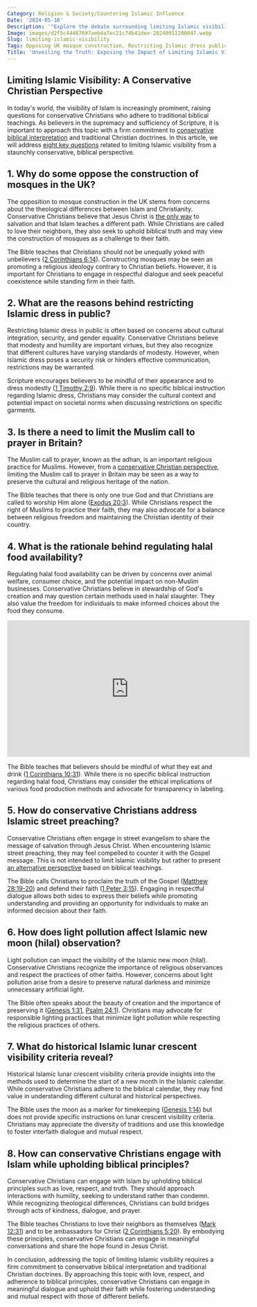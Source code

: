 ```yaml
---
Category: Religion & Society/Countering Islamic Influence
Date: '2024-05-16'
Description: '"Explore the debate surrounding limiting Islamic visibility in the UK, from opposing mosque construction to regulating halal food and countering Islamic street preaching. Learn about the challenges and controversies shaping these discussions."'
Image: images/d2f5c44487697aeb4a7ec21c74b41dee-20240911200047.webp
Slug: limiting-islamic-visibility
Tags: Opposing UK mosque construction, Restricting Islamic dress public, Limiting Muslim call prayer Britain, Regulating halal food availability, Countering Islamic street preaching
Title: 'Unveiling the Truth: Exposing the Impact of Limiting Islamic Visibility'
---
```


## Limiting Islamic Visibility: A Conservative Christian Perspective
In today's world, the visibility of Islam is increasingly prominent, raising questions for conservative Christians who adhere to traditional biblical teachings. As believers in the supremacy and sufficiency of Scripture, it is important to approach this topic with a firm commitment to [conservative biblical interpretation](/reconciling-bible-and-science) and traditional Christian doctrines. In this article, we will address [eight key questions](/academic-recognition-creationisn) related to limiting Islamic visibility from a staunchly conservative, biblical perspective.

## 1. Why do some oppose the construction of mosques in the UK?
The opposition to mosque construction in the UK stems from concerns about the theological differences between Islam and Christianity. Conservative Christians believe that Jesus Christ is [the only way](/christian-islamic-relations) to salvation and that Islam teaches a different path. While Christians are called to love their neighbors, they also seek to uphold biblical truth and may view the construction of mosques as a challenge to their faith.

The Bible teaches that Christians should not be unequally yoked with unbelievers ([2 Corinthians 6:14](https://www.bibleref.com/2-Corinthians/6/2-Corinthians-6-14.html)). Constructing mosques may be seen as promoting a religious ideology contrary to Christian beliefs. However, it is important for Christians to engage in respectful dialogue and seek peaceful coexistence while standing firm in their faith.

## 2. What are the reasons behind restricting Islamic dress in public?
Restricting Islamic dress in public is often based on concerns about cultural integration, security, and gender equality. Conservative Christians believe that modesty and humility are important virtues, but they also recognize that different cultures have varying standards of modesty. However, when Islamic dress poses a security risk or hinders effective communication, restrictions may be warranted.

Scripture encourages believers to be mindful of their appearance and to dress modestly ([1 Timothy 2:9](https://www.bibleref.com/1-Timothy/2/1-Timothy-2-9.html)). While there is no specific biblical instruction regarding Islamic dress, Christians may consider the cultural context and potential impact on societal norms when discussing restrictions on specific garments.

## 3. Is there a need to limit the Muslim call to prayer in Britain?
The Muslim call to prayer, known as the adhan, is an important religious practice for Muslims. However, from a [conservative Christian perspective](/christian-values-in-governance), limiting the Muslim call to prayer in Britain may be seen as a way to preserve the cultural and religious heritage of the nation.

The Bible teaches that there is only one true God and that Christians are called to worship Him alone ([Exodus 20:3](https://www.bibleref.com/Exodus/20/Exodus-20-3.html)). While Christians respect the right of Muslims to practice their faith, they may also advocate for a balance between religious freedom and maintaining the Christian identity of their country.

## 4. What is the rationale behind regulating halal food availability?
Regulating halal food availability can be driven by concerns over animal welfare, consumer choice, and the potential impact on non-Muslim businesses. Conservative Christians believe in stewardship of God's creation and may question certain methods used in halal slaughter. They also value the freedom for individuals to make informed choices about the food they consume.


<iframe width="560" height="315" src="https://www.youtube.com/embed/rcsG-u2GtZE" frameborder="0" allow="autoplay; encrypted-media" allowfullscreen></iframe>


The Bible teaches that believers should be mindful of what they eat and drink ([1 Corinthians 10:31](https://www.bibleref.com/1-Corinthians/10/1-Corinthians-10-31.html)). While there is no specific biblical instruction regarding halal food, Christians may consider the ethical implications of various food production methods and advocate for transparency in labeling.

## 5. How do conservative Christians address Islamic street preaching?
Conservative Christians often engage in street evangelism to share the message of salvation through Jesus Christ. When encountering Islamic street preaching, they may feel compelled to counter it with the Gospel message. This is not intended to limit Islamic visibility but rather to present [an alternative perspective](/academic-recognition-creationisn) based on biblical teachings.

The Bible calls Christians to proclaim the truth of the Gospel ([Matthew 28:19-20](https://www.bibleref.com/Matthew/28/Matthew-28-19.html)) and defend their faith ([1 Peter 3:15](https://www.bibleref.com/1-Peter/3/1-Peter-3-15.html)). Engaging in respectful dialogue allows both sides to express their beliefs while promoting understanding and providing an opportunity for individuals to make an informed decision about their faith.

## 6. How does light pollution affect Islamic new moon (hilal) observation?
Light pollution can impact the visibility of the Islamic new moon (hilal). Conservative Christians recognize the importance of religious observances and respect the practices of other faiths. However, concerns about light pollution arise from a desire to preserve natural darkness and minimize unnecessary artificial light.

The Bible often speaks about the beauty of creation and the importance of preserving it ([Genesis 1:31](https://www.bibleref.com/Genesis/1/Genesis-1-31.html), [Psalm 24:1](https://www.bibleref.com/Psalm/24/Psalm-24-1.html)). Christians may advocate for responsible lighting practices that minimize light pollution while respecting the religious practices of others.

## 7. What do historical Islamic lunar crescent visibility criteria reveal?
Historical Islamic lunar crescent visibility criteria provide insights into the methods used to determine the start of a new month in the Islamic calendar. While conservative Christians adhere to the biblical calendar, they may find value in understanding different cultural and historical perspectives.

The Bible uses the moon as a marker for timekeeping ([Genesis 1:14](https://www.bibleref.com/Genesis/1/Genesis-1-14.html)) but does not provide specific instructions on lunar crescent visibility criteria. Christians may appreciate the diversity of traditions and use this knowledge to foster interfaith dialogue and mutual respect.

## 8. How can conservative Christians engage with Islam while upholding biblical principles?
Conservative Christians can engage with Islam by upholding biblical principles such as love, respect, and truth. They should approach interactions with humility, seeking to understand rather than condemn. While recognizing theological differences, Christians can build bridges through acts of kindness, dialogue, and prayer.

The Bible teaches Christians to love their neighbors as themselves ([Mark 12:31](https://www.bibleref.com/Mark/12/Mark-12-31.html)) and to be ambassadors for Christ ([2 Corinthians 5:20](https://www.bibleref.com/2-Corinthians/5/2-Corinthians-5-20.html)). By embodying these principles, conservative Christians can engage in meaningful conversations and share the hope found in Jesus Christ.

In conclusion, addressing the topic of limiting Islamic visibility requires a firm commitment to conservative biblical interpretation and traditional Christian doctrines. By approaching this topic with love, respect, and adherence to biblical principles, conservative Christians can engage in meaningful dialogue and uphold their faith while fostering understanding and mutual respect with those of different beliefs.